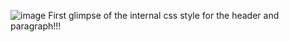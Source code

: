 ![image](https://github.com/mevaldez01/ishiking2.0/assets/172746250/ffe655ea-2abf-4707-912f-bf82eb53cee0)
First glimpse of the internal css style for the header and paragraph!!!
